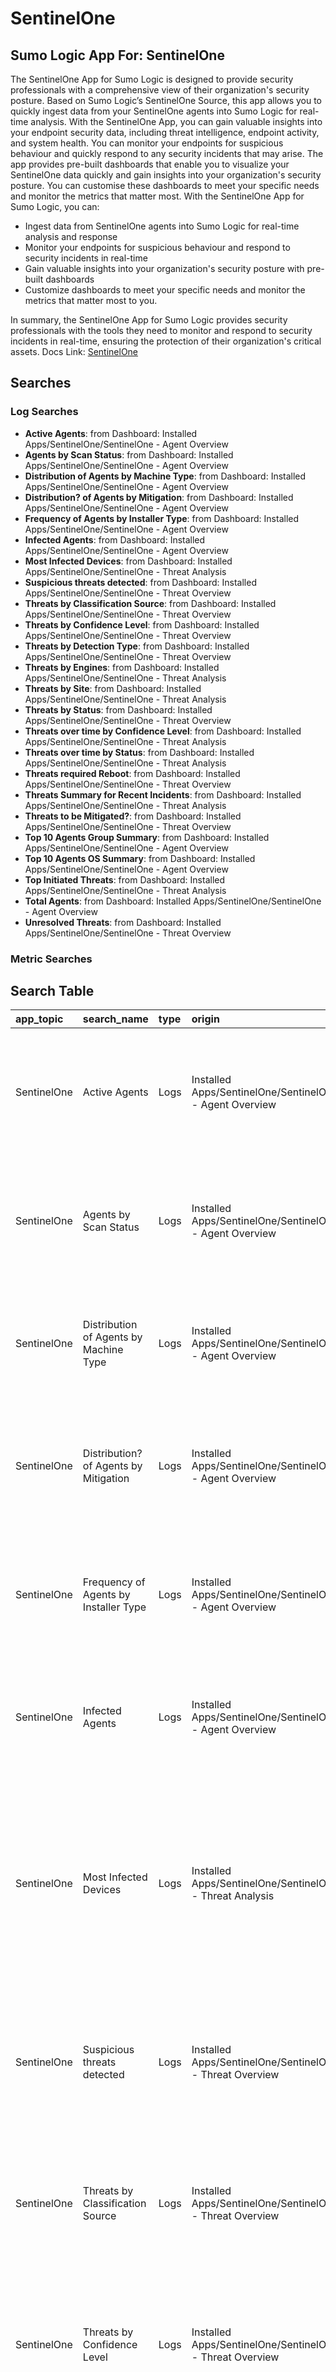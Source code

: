 # SentinelOne
## Sumo Logic App For: SentinelOne
The SentinelOne App for Sumo Logic is designed to provide security professionals with a comprehensive view of their organization's security posture. Based on Sumo Logic’s SentinelOne Source, this app allows you to quickly ingest data from your SentinelOne agents into Sumo Logic for real-time analysis.
With the SentinelOne App, you can gain valuable insights into your endpoint security data, including threat intelligence, endpoint activity, and system health. You can monitor your endpoints for suspicious behaviour and quickly respond to any security incidents that may arise. 
The app provides pre-built dashboards that enable you to visualize your SentinelOne data quickly and gain insights into your organization's security posture. You can customise these dashboards to meet your specific needs and monitor the metrics that matter most.
With the SentinelOne App for Sumo Logic, you can:

- Ingest data from SentinelOne agents into Sumo Logic for real-time analysis and response
- Monitor your endpoints for suspicious behaviour and respond to security incidents in real-time
- Gain valuable insights into your organization's security posture with pre-built dashboards
- Customize dashboards to meet your specific needs and monitor the metrics that matter most to you.

In summary, the SentinelOne App for Sumo Logic provides security professionals with the tools they need to monitor and respond to security incidents in real-time, ensuring the protection of their organization's critical assets.
Docs Link: [SentinelOne](https://help.sumologic.com/?cid=60046)

## Searches

### Log Searches

- **Active Agents**: from Dashboard: Installed Apps/SentinelOne/SentinelOne - Agent Overview 
- **Agents by Scan Status**: from Dashboard: Installed Apps/SentinelOne/SentinelOne - Agent Overview 
- **Distribution of Agents by Machine Type**: from Dashboard: Installed Apps/SentinelOne/SentinelOne - Agent Overview 
- **Distribution? of Agents by Mitigation**: from Dashboard: Installed Apps/SentinelOne/SentinelOne - Agent Overview 
- **Frequency of Agents by Installer Type**: from Dashboard: Installed Apps/SentinelOne/SentinelOne - Agent Overview 
- **Infected Agents**: from Dashboard: Installed Apps/SentinelOne/SentinelOne - Agent Overview 
- **Most Infected Devices**: from Dashboard: Installed Apps/SentinelOne/SentinelOne - Threat Analysis 
- **Suspicious threats detected**: from Dashboard: Installed Apps/SentinelOne/SentinelOne - Threat Overview 
- **Threats by Classification Source**: from Dashboard: Installed Apps/SentinelOne/SentinelOne - Threat Overview 
- **Threats by Confidence Level**: from Dashboard: Installed Apps/SentinelOne/SentinelOne - Threat Overview 
- **Threats by Detection Type**: from Dashboard: Installed Apps/SentinelOne/SentinelOne - Threat Overview 
- **Threats by Engines**: from Dashboard: Installed Apps/SentinelOne/SentinelOne - Threat Analysis 
- **Threats by Site**: from Dashboard: Installed Apps/SentinelOne/SentinelOne - Threat Analysis 
- **Threats by Status**: from Dashboard: Installed Apps/SentinelOne/SentinelOne - Threat Overview 
- **Threats over time by Confidence Level**: from Dashboard: Installed Apps/SentinelOne/SentinelOne - Threat Analysis 
- **Threats over time by Status**: from Dashboard: Installed Apps/SentinelOne/SentinelOne - Threat Analysis 
- **Threats required Reboot**: from Dashboard: Installed Apps/SentinelOne/SentinelOne - Threat Overview 
- **Threats Summary for Recent Incidents**: from Dashboard: Installed Apps/SentinelOne/SentinelOne - Threat Analysis 
- **Threats to be Mitigated?**: from Dashboard: Installed Apps/SentinelOne/SentinelOne - Threat Overview 
- **Top 10 Agents Group Summary**: from Dashboard: Installed Apps/SentinelOne/SentinelOne - Agent Overview 
- **Top 10 Agents OS Summary**: from Dashboard: Installed Apps/SentinelOne/SentinelOne - Agent Overview 
- **Top Initiated Threats**: from Dashboard: Installed Apps/SentinelOne/SentinelOne - Threat Analysis 
- **Total Agents**: from Dashboard: Installed Apps/SentinelOne/SentinelOne - Agent Overview 
- **Unresolved Threats**: from Dashboard: Installed Apps/SentinelOne/SentinelOne - Threat Overview

### Metric Searches


## Search Table

|app\_topic|search\_name|type|origin|search|
|:--|:--|:--|:--|:--|
|SentinelOne|Active Agents|Logs|Installed Apps/SentinelOne/SentinelOne - Agent Overview|\_sourceCategory={{Logsdatasource}}   uuid<br />\| Json "uuid","scanStatus","siteName","mitigationMode","infected","firewallEnabled","activeThreats","installerType","osName","mitigationModeSuspicious","isPendingUninstall","networkStatus","osType","isActive","isUninstalled","isDecommissioned","externalIp","modelName","machineType" as id,scan\_status,site\_name,mitigation\_mode,infected,firewall\_enabled,active\_threats,installer\_type,os\_name,mitigation,is\_pending\_uninstall,network\_status,os\_type,is\_active,is\_uninstalled,is\_decommissioned,ip,model\_name,machine\_type nodrop<br />\| where site\_name matches "{{site}}" or isNull(site\_name)<br />\| where os\_type matches "{{os}}" or isNull(os\_type)<br />\| where machine\_type matches "{{machine}}" or isNull(machine\_type)<br />\| where installer\_type matches "{{installer}}" or isNull(installer\_type)<br />\| where is\_active = "true"<br />\| count\_distinct (id)|
|SentinelOne|Agents by Scan Status|Logs|Installed Apps/SentinelOne/SentinelOne - Agent Overview|\_sourceCategory={{Logsdatasource}}   uuid<br />\| Json "uuid","scanStatus","siteName","mitigationMode","infected","firewallEnabled","activeThreats","installerType","osName","mitigationModeSuspicious","isPendingUninstall","networkStatus","osType","isActive","isUninstalled","isDecommissioned","externalIp","modelName","machineType" as id,scan\_status,site\_name,mitigation\_mode,infected,firewall\_enabled,active\_threats,installer\_type,os\_name,mitigation,is\_pending\_uninstall,network\_status,os\_type,is\_active,is\_uninstalled,is\_decommissioned,ip,model\_name,machine\_type nodrop<br />\| where site\_name matches "{{site}}" or isNull(site\_name)<br />\| where os\_type matches "{{os}}" or isNull(os\_type)<br />\| where machine\_type matches "{{machine}}" or isNull(machine\_type)<br />\| where installer\_type matches "{{installer}}" or isNull(installer\_type)<br />\| count\_distinct (id) as frequency by scan\_status<br />\| sort by frequency|
|SentinelOne|Distribution of Agents by Machine Type|Logs|Installed Apps/SentinelOne/SentinelOne - Agent Overview|\_sourceCategory={{Logsdatasource}}   uuid<br />\| Json "uuid","scanStatus","siteName","mitigationMode","infected","firewallEnabled","activeThreats","installerType","osName","isPendingUninstall","networkStatus","osType","isActive","isUninstalled","isDecommissioned","externalIp","modelName","machineType" as id,scan\_status,site\_name,mitigation\_mode,infected,firewall\_enabled,active\_threats,installer\_type,os\_name,is\_pending\_uninstall,network\_status,os\_type,is\_active,is\_uninstalled,is\_decommissioned,ip,model\_name,machine\_type nodrop<br />\| where site\_name matches "{{site}}" or isNull(site\_name)<br />\| where os\_type matches "{{os}}" or isNull(os\_type)<br />\| where machine\_type matches "{{machine}}" or isNull(machine\_type)<br />\| where installer\_type matches "{{installer}}" or isNull(installer\_type)<br />\| count\_distinct (id) as frequency by machineType<br />\| sort by frequency|
|SentinelOne|Distribution? of Agents by Mitigation|Logs|Installed Apps/SentinelOne/SentinelOne - Agent Overview|\_sourceCategory={{Logsdatasource}}   uuid<br />\| Json "uuid","scanStatus","siteName","mitigationMode","infected","firewallEnabled","activeThreats","installerType","osName","mitigationModeSuspicious","isPendingUninstall","networkStatus","osType","isActive","isUninstalled","isDecommissioned","externalIp","modelName","machineType" as id,scan\_status,site\_name,mitigation\_mode,infected,firewall\_enabled,active\_threats,installer\_type,os\_name,mitigation,is\_pending\_uninstall,network\_status,os\_type,is\_active,is\_uninstalled,is\_decommissioned,ip,model\_name,machine\_type nodrop<br />\| where site\_name matches "{{site}}" or isNull(site\_name)<br />\| where os\_type matches "{{os}}" or isNull(os\_type)<br />\| where machine\_type matches "{{machine}}" or isNull(machine\_type)<br />\| where installer\_type matches "{{installer}}" or isNull(installer\_type)<br />\| count\_distinct (id) as frequency by mitigation\_mode<br />\| sort by frequency|
|SentinelOne|Frequency of Agents by Installer Type|Logs|Installed Apps/SentinelOne/SentinelOne - Agent Overview|\_sourceCategory={{Logsdatasource}}   uuid<br />\| Json "uuid","scanStatus","siteName","mitigationMode","infected","firewallEnabled","activeThreats","installerType","osName","mitigationModeSuspicious","isPendingUninstall","networkStatus","osType","isActive","isUninstalled","isDecommissioned","externalIp","modelName","machineType" as id,scan\_status,site\_name,mitigation\_mode,infected,firewall\_enabled,active\_threats,installer\_type,os\_name,mitigation,is\_pending\_uninstall,network\_status,os\_type,is\_active,is\_uninstalled,is\_decommissioned,ip,model\_name,machine\_type nodrop<br />\| where site\_name matches "{{site}}" or isNull(site\_name)<br />\| where os\_type matches "{{os}}" or isNull(os\_type)<br />\| where machine\_type matches "{{machine}}" or isNull(machine\_type)<br />\| where installer\_type matches "{{installer}}" or isNull(installer\_type)<br />\| count\_distinct (id) as frequency by installer\_type<br />\| sort by frequency|
|SentinelOne|Infected Agents|Logs|Installed Apps/SentinelOne/SentinelOne - Agent Overview|\_sourceCategory={{Logsdatasource}}   uuid<br />\| Json "uuid","scanStatus","siteName","mitigationMode","infected","firewallEnabled","activeThreats","installerType","osName","isPendingUninstall","networkStatus","osType","isActive","isUninstalled","isDecommissioned","externalIp","modelName","machineType" as id,scan\_status,site\_name,mitigation\_mode,infected,firewall\_enabled,active\_threats,installer\_type,os\_name,is\_pending\_uninstall,network\_status,os\_type,is\_active,is\_uninstalled,is\_decommissioned,ip,model\_name,machine\_type nodrop<br />\| where site\_name matches "{{site}}" or isNull(site\_name)<br />\| where os\_type matches "{{os}}" or isNull(os\_type)<br />\| where machine\_type matches "{{machine}}" or isNull(machine\_type)<br />\| where installer\_type matches "{{installer}}" or isNull(installer\_type)<br />\| where infected="true"<br />\| count\_distinct (id)|
|SentinelOne|Most Infected Devices|Logs|Installed Apps/SentinelOne/SentinelOne - Threat Analysis|\_sourceCategory={{Logsdatasource}}   uuid<br />\| json "id","computerName","accountName","groupName","siteName","activeThreats","networkInterfaces[0].gatewayIp","networkInterfaces[0].gatewayMacAddress" as agent\_id, computer\_name, account\_name, group\_name, site\_name, active, ip\_address, mac\_address nodrop<br />\| toLong(active)<br />\| where [subquery: (\_sourceCategory={{Logsdatasource}}   threatInfo)<br />  \| json "agentRealtimeInfo.agentId","threatInfo.incidentStatus", "agentRealtimeInfo.siteName", "threatInfo.mitigationStatus", "agentRealtimeInfo.agentOsType", "agentRealtimeInfo.agentMachineType", "threatInfo.confidenceLevel" as agent\_id,incidentStatus, siteName, mitigationStatus, agentOsType, agentMachineType, confidenceLevel nodrop<br />  \| where siteName matches "{{site}}" or isNull(siteName)<br />  \| where mitigationStatus matches "{{mitigation\_status}}" or isNull(mitigationStatus)<br />  \| where agentOsType matches "{{os}}" or isNull(agentOsType)<br />  \| where agentMachineType matches "{{machine}}" or isNull(agentMachineType)<br />  \| where confidenceLevel matches "{{confidence\_level}}" or isNull(confidenceLevel)<br />  \| where incidentStatus !="resolved"<br />  \| compose agent\_id]<br />\| count as ids by computer\_name, account\_name, group\_name, site\_name, active, ip\_address, mac\_address, agent\_id<br />\| sort by active desc<br />\| fields  -ids<br />\| limit 10|
|SentinelOne|Suspicious threats detected|Logs|Installed Apps/SentinelOne/SentinelOne - Threat Overview|\_sourceCategory={{Logsdatasource}}   threatInfo<br />\| json "id", "threatInfo.incidentStatus", "threatInfo.classificationSource", "threatInfo.confidenceLevel", "threatInfo.detectionEngines", "threatInfo.initiatedBy", "threatInfo.rebootRequired", "threatInfo.createdAt", "threatInfo.detectionType", "threatInfo.mitigationStatus", "threatInfo.analystVerdict", "threatInfo.threatName", "agentRealtimeInfo.siteName","agentRealtimeInfo.agentOsType", "agentRealtimeInfo.agentMachineType" as id, incidentStatus, classificationSource, confidenceLevel, detectionEngines, initiatedBy, rebootRequired, createdAt, detectionType, mitigationStatus, analystVerdict, threatName, siteName, agentOsType, agentMachineType nodrop<br />\| where siteName matches "{{site}}" or isNull(siteName)<br />\| where mitigationStatus matches "{{mitigation\_status}}" or isNull(mitigationStatus)<br />\| where agentOsType matches "{{os}}" or isNull(agentOsType)<br />\| where agentMachineType matches "{{machine}}" or isNull(agentMachineType)<br />\| where confidenceLevel matches "{{confidence\_level}}" or isNull(confidenceLevel)<br />\| where confidenceLevel = "suspicious"<br />\| count\_distinct(id)|
|SentinelOne|Threats by Classification Source|Logs|Installed Apps/SentinelOne/SentinelOne - Threat Overview|\_sourceCategory={{Logsdatasource}}   threatInfo<br />\| json "id", "threatInfo.incidentStatus", "threatInfo.classificationSource", "threatInfo.confidenceLevel", "threatInfo.detectionEngines", "threatInfo.initiatedBy", "threatInfo.rebootRequired", "threatInfo.createdAt", "threatInfo.detectionType", "threatInfo.mitigationStatus", "threatInfo.analystVerdict", "threatInfo.threatName", "agentRealtimeInfo.siteName","agentRealtimeInfo.agentOsType", "agentRealtimeInfo.agentMachineType" as id, incidentStatus, classificationSource, confidenceLevel, detectionEngines, initiatedBy, rebootRequired, createdAt, detectionType, mitigationStatus, analystVerdict, threatName, siteName, agentOsType, agentMachineType nodrop<br />\| where siteName matches "{{site}}" or isNull(siteName)<br />\| where mitigationStatus matches "{{mitigation\_status}}" or isNull(mitigationStatus)<br />\| where agentOsType matches "{{os}}" or isNull(agentOsType)<br />\| where agentMachineType matches "{{machine}}" or isNull(agentMachineType)<br />\| where confidenceLevel matches "{{confidence\_level}}" or isNull(confidenceLevel)<br />\| count\_distinct (id) as frequency by classificationSource<br />\| sort by frequency|
|SentinelOne|Threats by Confidence Level|Logs|Installed Apps/SentinelOne/SentinelOne - Threat Overview|\_sourceCategory={{Logsdatasource}}   threatInfo<br />\| json "id", "threatInfo.incidentStatus", "threatInfo.classificationSource", "threatInfo.confidenceLevel", "threatInfo.detectionEngines", "threatInfo.initiatedBy", "threatInfo.rebootRequired", "threatInfo.createdAt", "threatInfo.detectionType", "threatInfo.mitigationStatus", "threatInfo.analystVerdict", "threatInfo.threatName", "agentRealtimeInfo.siteName","agentRealtimeInfo.agentOsType", "agentRealtimeInfo.agentMachineType" as id, incidentStatus, classificationSource, confidenceLevel, detectionEngines, initiatedBy, rebootRequired, createdAt, detectionType, mitigationStatus, analystVerdict, threatName, siteName, agentOsType, agentMachineType nodrop<br />\| where siteName matches "{{site}}" or isNull(siteName)<br />\| where mitigationStatus matches "{{mitigation\_status}}" or isNull(mitigationStatus)<br />\| where agentOsType matches "{{os}}" or isNull(agentOsType)<br />\| where agentMachineType matches "{{machine}}" or isNull(agentMachineType)<br />\| where confidenceLevel matches "{{confidence\_level}}" or isNull(confidenceLevel)<br />\| count\_distinct (id) as frequency by confidenceLevel<br />\| sort by frequency|
|SentinelOne|Threats by Detection Type|Logs|Installed Apps/SentinelOne/SentinelOne - Threat Overview|\_sourceCategory={{Logsdatasource}}   threatInfo<br />\| json "id", "threatInfo.incidentStatus", "threatInfo.classificationSource", "threatInfo.confidenceLevel", "threatInfo.detectionEngines", "threatInfo.initiatedBy", "threatInfo.rebootRequired", "threatInfo.createdAt", "threatInfo.detectionType", "threatInfo.mitigationStatus", "threatInfo.analystVerdict", "threatInfo.threatName", "agentRealtimeInfo.siteName","agentRealtimeInfo.agentOsType", "agentRealtimeInfo.agentMachineType" as id, incidentStatus, classificationSource, confidenceLevel, detectionEngines, initiatedBy, rebootRequired, createdAt, detectionType, mitigationStatus, analystVerdict, threatName, siteName, agentOsType, agentMachineType nodrop<br />\| where siteName matches "{{site}}" or isNull(siteName)<br />\| where mitigationStatus matches "{{mitigation\_status}}" or isNull(mitigationStatus)<br />\| where agentOsType matches "{{os}}" or isNull(agentOsType)<br />\| where agentMachineType matches "{{machine}}" or isNull(agentMachineType)<br />\| where confidenceLevel matches "{{confidence\_level}}" or isNull(confidenceLevel)<br />\| count\_distinct (id) as frequency by detectionType<br />\| sort by frequency|
|SentinelOne|Threats by Engines|Logs|Installed Apps/SentinelOne/SentinelOne - Threat Analysis|\_sourceCategory={{Logsdatasource}}   threatInfo<br />\| json "id", "threatInfo.incidentStatus", "threatInfo.classificationSource", "threatInfo.confidenceLevel", "threatInfo.detectionEngines", "threatInfo.initiatedBy", "threatInfo.rebootRequired", "threatInfo.createdAt", "threatInfo.detectionType", "threatInfo.mitigationStatus", "threatInfo.analystVerdict", "threatInfo.threatName", "agentRealtimeInfo.siteName","agentRealtimeInfo.agentOsType", "agentRealtimeInfo.agentMachineType" as id, incidentStatus, classificationSource, confidenceLevel, detectionEngines, initiatedBy, rebootRequired, createdAt, detectionType, mitigationStatus, analystVerdict, threatName, siteName, agentOsType, agentMachineType nodrop<br />\| where siteName matches "{{site}}" or isNull(siteName)<br />\| where mitigationStatus matches "{{mitigation\_status}}" or isNull(mitigationStatus)<br />\| where agentOsType matches "{{os}}" or isNull(agentOsType)<br />\| where agentMachineType matches "{{machine}}" or isNull(agentMachineType)<br />\| where confidenceLevel matches "{{confidence\_level}}" or isNull(confidenceLevel)<br />\| extract field=detectionEngines "(?\<engines\>\\b\\w+\\b)" multi<br />\| count\_distinct (id) as frequency by engines<br />\| sort by frequency|
|SentinelOne|Threats by Site|Logs|Installed Apps/SentinelOne/SentinelOne - Threat Analysis|\_sourceCategory={{Logsdatasource}}   threatInfo<br />\| json "id", "threatInfo.incidentStatus", "threatInfo.classificationSource", "threatInfo.confidenceLevel", "threatInfo.detectionEngines", "threatInfo.initiatedBy", "threatInfo.rebootRequired", "threatInfo.createdAt", "threatInfo.detectionType", "threatInfo.mitigationStatus", "threatInfo.analystVerdict", "threatInfo.threatName", "agentRealtimeInfo.siteName","agentRealtimeInfo.agentOsType", "agentRealtimeInfo.agentMachineType" as id, incidentStatus, classificationSource, confidenceLevel, detectionEngines, initiatedBy, rebootRequired, createdAt, detectionType, mitigationStatus, analystVerdict, threatName, siteName, agentOsType, agentMachineType nodrop<br />\| where siteName matches "{{site}}" or isNull(siteName)<br />\| where mitigationStatus matches "{{mitigation\_status}}" or isNull(mitigationStatus)<br />\| where agentOsType matches "{{os}}" or isNull(agentOsType)<br />\| where agentMachineType matches "{{machine}}" or isNull(agentMachineType)<br />\| where confidenceLevel matches "{{confidence\_level}}" or isNull(confidenceLevel)<br />\| count\_distinct (id) as frequency by siteName<br />\| sort by frequency|
|SentinelOne|Threats by Status|Logs|Installed Apps/SentinelOne/SentinelOne - Threat Overview|\_sourceCategory={{Logsdatasource}}   threatInfo<br />\| json "id", "threatInfo.incidentStatus", "threatInfo.classificationSource", "threatInfo.confidenceLevel", "threatInfo.detectionEngines", "threatInfo.initiatedBy", "threatInfo.rebootRequired", "threatInfo.createdAt", "threatInfo.detectionType", "threatInfo.mitigationStatus", "threatInfo.analystVerdict", "threatInfo.threatName", "agentRealtimeInfo.siteName","agentRealtimeInfo.agentOsType", "agentRealtimeInfo.agentMachineType" as id, incidentStatus, classificationSource, confidenceLevel, detectionEngines, initiatedBy, rebootRequired, createdAt, detectionType, mitigationStatus, analystVerdict, threatName, siteName, agentOsType, agentMachineType nodrop<br />\| where siteName matches "{{site}}" or isNull(siteName)<br />\| where mitigationStatus matches "{{mitigation\_status}}" or isNull(mitigationStatus)<br />\| where agentOsType matches "{{os}}" or isNull(agentOsType)<br />\| where agentMachineType matches "{{machine}}" or isNull(agentMachineType)<br />\| where confidenceLevel matches "{{confidence\_level}}" or isNull(confidenceLevel)<br />\| count\_distinct (id) as frequency by incidentStatus<br />\| sort by frequency|
|SentinelOne|Threats over time by Confidence Level|Logs|Installed Apps/SentinelOne/SentinelOne - Threat Analysis|\_sourceCategory={{Logsdatasource}}   threatInfo<br />\| json "id", "threatInfo.incidentStatus", "threatInfo.classificationSource", "threatInfo.confidenceLevel", "threatInfo.detectionEngines", "threatInfo.initiatedBy", "threatInfo.rebootRequired", "threatInfo.createdAt", "threatInfo.detectionType", "threatInfo.mitigationStatus", "threatInfo.analystVerdict", "threatInfo.threatName", "agentRealtimeInfo.siteName","agentRealtimeInfo.agentOsType", "agentRealtimeInfo.agentMachineType" as id, incidentStatus, classificationSource, confidenceLevel, detectionEngines, initiatedBy, rebootRequired, createdAt, detectionType, mitigationStatus, analystVerdict, threatName, siteName, agentOsType, agentMachineType nodrop<br />\| where siteName matches "{{site}}" or isNull(siteName)<br />\| where mitigationStatus matches "{{mitigation\_status}}" or isNull(mitigationStatus)<br />\| where agentOsType matches "{{os}}" or isNull(agentOsType)<br />\| where agentMachineType matches "{{machine}}" or isNull(agentMachineType)<br />\| where confidenceLevel matches "{{confidence\_level}}" or isNull(confidenceLevel)<br />\| timeslice 1d<br />\| count\_distinct(id) by \_timeslice, confidenceLevel<br />\| fillmissing timeslice, values all in confidenceLevel<br />\| transpose row \_timeslice column confidenceLevel|
|SentinelOne|Threats over time by Status|Logs|Installed Apps/SentinelOne/SentinelOne - Threat Analysis|\_sourceCategory={{Logsdatasource}}   threatInfo<br />\| json "id", "threatInfo.incidentStatus", "threatInfo.classificationSource", "threatInfo.confidenceLevel", "threatInfo.detectionEngines", "threatInfo.initiatedBy", "threatInfo.rebootRequired", "threatInfo.createdAt", "threatInfo.detectionType", "threatInfo.mitigationStatus", "threatInfo.analystVerdict", "threatInfo.threatName", "agentRealtimeInfo.siteName","agentRealtimeInfo.agentOsType", "agentRealtimeInfo.agentMachineType" as id, incidentStatus, classificationSource, confidenceLevel, detectionEngines, initiatedBy, rebootRequired, createdAt, detectionType, mitigationStatus, analystVerdict, threatName, siteName, agentOsType, agentMachineType nodrop<br />\| where siteName matches "{{site}}" or isNull(siteName)<br />\| where mitigationStatus matches "{{mitigation\_status}}" or isNull(mitigationStatus)<br />\| where agentOsType matches "{{os}}" or isNull(agentOsType)<br />\| where agentMachineType matches "{{machine}}" or isNull(agentMachineType)<br />\| where confidenceLevel matches "{{confidence\_level}}" or isNull(confidenceLevel)<br />\| timeslice 1d<br />\| count\_distinct(id) by \_timeslice, incidentStatus<br />\| fillmissing timeslice, values all in incidentStatus<br />\| transpose row \_timeslice column incidentStatus|
|SentinelOne|Threats required Reboot|Logs|Installed Apps/SentinelOne/SentinelOne - Threat Overview|\_sourceCategory={{Logsdatasource}}   threatInfo<br />\| json "id", "threatInfo.incidentStatus", "threatInfo.classificationSource", "threatInfo.confidenceLevel", "threatInfo.detectionEngines", "threatInfo.initiatedBy", "threatInfo.rebootRequired", "threatInfo.createdAt", "threatInfo.detectionType", "threatInfo.mitigationStatus", "threatInfo.analystVerdict", "threatInfo.threatName", "agentRealtimeInfo.siteName","agentRealtimeInfo.agentOsType", "agentRealtimeInfo.agentMachineType" as id, incidentStatus, classificationSource, confidenceLevel, detectionEngines, initiatedBy, rebootRequired, createdAt, detectionType, mitigationStatus, analystVerdict, threatName, siteName, agentOsType, agentMachineType nodrop<br />\| where siteName matches "{{site}}" or isNull(siteName)<br />\| where mitigationStatus matches "{{mitigation\_status}}" or isNull(mitigationStatus)<br />\| where agentOsType matches "{{os}}" or isNull(agentOsType)<br />\| where agentMachineType matches "{{machine}}" or isNull(agentMachineType)<br />\| where confidenceLevel matches "{{confidence\_level}}" or isNull(confidenceLevel)<br />\| where rebootRequired = "true"<br />\| count\_distinct(id)|
|SentinelOne|Threats Summary for Recent Incidents|Logs|Installed Apps/SentinelOne/SentinelOne - Threat Analysis|\_sourceCategory={{Logsdatasource}}   threatInfo<br />\| json "id", "threatInfo.incidentStatus", "threatInfo.classificationSource", "threatInfo.confidenceLevel", "threatInfo.detectionEngines", "threatInfo.initiatedBy", "threatInfo.rebootRequired", "threatInfo.createdAt", "threatInfo.detectionType", "threatInfo.mitigationStatus", "threatInfo.analystVerdict", "threatInfo.threatName", "agentRealtimeInfo.siteName","agentRealtimeInfo.agentOsType", "agentRealtimeInfo.agentMachineType" as id, incident\_status, classification\_source, confidence\_level, detection\_engines, initiated\_by, reboot\_required, created\_time, detection\_type, mitigation\_status, analyst\_verdict, threat\_name, site\_name, agent\_os\_type, agent\_machine\_type nodrop<br />\| where site\_name matches "{{site}}" or isNull(siteName)<br />\| where mitigation\_status matches "{{mitigation\_status}}" or isNull(mitigationStatus)<br />\| where agent\_os\_type matches "{{os}}" or isNull(agentOsType)<br />\| where agent\_machine\_type matches "{{machine}}" or isNull(agentMachineType)<br />\| where confidence\_level matches "{{confidence\_level}}" or isNull(confidenceLevel)<br />\| toLong(id)<br />\| count as ids by id, threat\_name, incident\_status, classification\_source, confidence\_level, initiated\_by, reboot\_required, created\_time, detection\_type, mitigation\_status, analyst\_verdict, site\_name, agent\_os\_type, agent\_machine\_type <br />\| sort by id desc<br />\| fields  -id<br />\| limit 10|
|SentinelOne|Threats to be Mitigated?|Logs|Installed Apps/SentinelOne/SentinelOne - Threat Overview|\_sourceCategory={{Logsdatasource}}   threatInfo<br />\| json "id", "threatInfo.incidentStatus", "threatInfo.classificationSource", "threatInfo.confidenceLevel", "threatInfo.detectionEngines", "threatInfo.initiatedBy", "threatInfo.rebootRequired", "threatInfo.createdAt", "threatInfo.detectionType", "threatInfo.mitigationStatus", "threatInfo.analystVerdict", "threatInfo.threatName", "agentRealtimeInfo.siteName","agentRealtimeInfo.agentOsType", "agentRealtimeInfo.agentMachineType" as id, incidentStatus, classificationSource, confidenceLevel, detectionEngines, initiatedBy, rebootRequired, createdAt, detectionType, mitigationStatus, analystVerdict, threatName, siteName, agentOsType, agentMachineType nodrop<br />\| where siteName matches "{{site}}" or isNull(siteName)<br />\| where mitigationStatus matches "{{mitigation\_status}}" or isNull(mitigationStatus)<br />\| where agentOsType matches "{{os}}" or isNull(agentOsType)<br />\| where agentMachineType matches "{{machine}}" or isNull(agentMachineType)<br />\| where confidenceLevel matches "{{confidence\_level}}" or isNull(confidenceLevel)<br />\| where mitigationStatus = "not\_mitigated"<br />\| count\_distinct(id)|
|SentinelOne|Top 10 Agents Group Summary|Logs|Installed Apps/SentinelOne/SentinelOne - Agent Overview|\_sourceCategory={{Logsdatasource}}   uuid<br />\| json "id","computerName","accountName","groupName","siteName","activeThreats","networkInterfaces[0].gatewayIp","networkInterfaces[0].gatewayMacAddress", "osType", "machineType", "installerType"  as agent\_id, computer\_name, account\_name, group\_name, site\_name, active, ip\_address, mac\_address, os\_type, machine\_type, installer\_type  nodrop<br />\| where site\_name matches "{{site}}" or isNull(site\_name)<br />\| where os\_type matches "{{os}}" or isNull(os\_type)<br />\| where machine\_type matches "{{machine}}" or isNull(machine\_type)<br />\| where installer\_type matches "{{installer}}" or isNull(installer\_type)<br />\| toLong(active)<br />\| count as ids by group\_name, account\_name,  computer\_name,  site\_name, active, ip\_address, mac\_address, agent\_id<br />\| sort by agent\_id desc<br />\| fields  -ids<br />\| limit 10|
|SentinelOne|Top 10 Agents OS Summary|Logs|Installed Apps/SentinelOne/SentinelOne - Agent Overview|\_sourceCategory={{Logsdatasource}}   uuid<br />\| Json "uuid","scanStatus","siteName","mitigationMode","infected","firewallEnabled","activeThreats","installerType","osName","mitigationModeSuspicious","isPendingUninstall","networkStatus","osType","isActive","isUninstalled","isDecommissioned","externalIp","modelName","machineType" as id,scan\_status,site\_name,mitigation\_mode,infected,firewall\_enabled,active\_threats,installer\_type,os\_name,mitigation,is\_pending\_uninstall,network\_status,os\_type,is\_active,is\_uninstalled,is\_decommissioned,ip,model\_name,machine\_type nodrop<br />\| where site\_name matches "{{site}}" or isNull(site\_name)<br />\| where os\_type matches "{{os}}" or isNull(os\_type)<br />\| where machine\_type matches "{{machine}}" or isNull(machine\_type)<br />\| where installer\_type matches "{{installer}}" or isNull(installer\_type)<br />\| count\_distinct (id) as frequency by os\_type,os\_name,firewall\_enabled,infected<br />\| sort by frequency desc<br />\| fields  -frequency<br />\| limit 10|
|SentinelOne|Top Initiated Threats|Logs|Installed Apps/SentinelOne/SentinelOne - Threat Analysis|\_sourceCategory={{Logsdatasource}}   threatInfo<br />\| json "id", "threatInfo.incidentStatus", "threatInfo.classificationSource", "threatInfo.confidenceLevel", "threatInfo.detectionEngines", "threatInfo.initiatedBy", "threatInfo.rebootRequired", "threatInfo.createdAt", "threatInfo.detectionType", "threatInfo.mitigationStatus", "threatInfo.analystVerdict", "threatInfo.threatName", "agentRealtimeInfo.siteName","agentRealtimeInfo.agentOsType", "agentRealtimeInfo.agentMachineType" as id, incidentStatus, classificationSource, confidenceLevel, detectionEngines, initiatedBy, rebootRequired, createdAt, detectionType, mitigationStatus, analystVerdict, threatName, siteName, agentOsType, agentMachineType nodrop<br />\| where siteName matches "{{site}}" or isNull(siteName)<br />\| where mitigationStatus matches "{{mitigation\_status}}" or isNull(mitigationStatus)<br />\| where agentOsType matches "{{os}}" or isNull(agentOsType)<br />\| where agentMachineType matches "{{machine}}" or isNull(agentMachineType)<br />\| where confidenceLevel matches "{{confidence\_level}}" or isNull(confidenceLevel)<br />\| count\_distinct (id) as frequency by initiatedBy<br />\| sort by frequency|
|SentinelOne|Total Agents|Logs|Installed Apps/SentinelOne/SentinelOne - Agent Overview|\_sourceCategory={{Logsdatasource}}   uuid<br />\| Json "uuid","scanStatus","siteName","mitigationMode","infected","firewallEnabled","activeThreats","installerType","osName","mitigationModeSuspicious","isPendingUninstall","networkStatus","osType","isActive","isUninstalled","isDecommissioned","externalIp","modelName","machineType" as id,scan\_status,site\_name,mitigation\_mode,infected,firewall\_enabled,active\_threats,installer\_type,os\_name,mitigation,is\_pending\_uninstall,network\_status,os\_type,is\_active,is\_uninstalled,is\_decommissioned,ip,model\_name,machine\_type nodrop<br />\| where site\_name matches "{{site}}" or isNull(site\_name)<br />\| where os\_type matches "{{os}}" or isNull(os\_type)<br />\| where machine\_type matches "{{machine}}" or isNull(machine\_type)<br />\| where installer\_type matches "{{installer}}" or isNull(installer\_type)<br />\| count\_distinct (id)|
|SentinelOne|Unresolved Threats|Logs|Installed Apps/SentinelOne/SentinelOne - Threat Overview|\_sourceCategory={{Logsdatasource}}   threatInfo<br />\| json "id", "threatInfo.incidentStatus", "threatInfo.classificationSource", "threatInfo.confidenceLevel", "threatInfo.detectionEngines", "threatInfo.initiatedBy", "threatInfo.rebootRequired", "threatInfo.createdAt", "threatInfo.detectionType", "threatInfo.mitigationStatus", "threatInfo.analystVerdict", "threatInfo.threatName", "agentRealtimeInfo.siteName","agentRealtimeInfo.agentOsType", "agentRealtimeInfo.agentMachineType" as id, incidentStatus, classificationSource, confidenceLevel, detectionEngines, initiatedBy, rebootRequired, createdAt, detectionType, mitigationStatus, analystVerdict, threatName, siteName, agentOsType, agentMachineType nodrop<br />\| where siteName matches "{{site}}" or isNull(siteName)<br />\| where mitigationStatus matches "{{mitigation\_status}}" or isNull(mitigationStatus)<br />\| where agentOsType matches "{{os}}" or isNull(agentOsType)<br />\| where agentMachineType matches "{{machine}}" or isNull(agentMachineType) <br />\| where confidenceLevel matches "{{confidence\_level}}" or isNull(confidenceLevel)<br />\| where incidentStatus != "resolved"<br />\| count\_distinct(id)|

